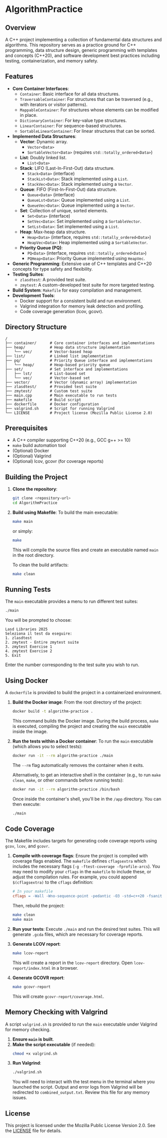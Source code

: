 # AlgorithmPractice

## Overview

A C++ project implementing a collection of fundamental data structures and algorithms. This repository serves as a practice ground for C++ programming, data structure design, generic programming with templates and concepts (C++20), and software development best practices including testing, containerization, and memory safety.

## Features

*   **Core Container Interfaces**:
    *   `Container`: Basic interface for all data structures.
    *   `TraversableContainer`: For structures that can be traversed (e.g., with iterators or visitor patterns).
    *   `MappableContainer`: For structures whose elements can be modified in place.
    *   `DictionaryContainer`: For key-value type structures.
    *   `LinearContainer`: For sequence-based structures.
    *   `SortableLinearContainer`: For linear structures that can be sorted.
*   **Implemented Data Structures**:
    *   **Vector**: Dynamic array.
        *   `Vector<Data>`
        *   `SortableVector<Data>` (requires `std::totally_ordered<Data>`)
    *   **List**: Doubly linked list.
        *   `List<Data>`
    *   **Stack**: LIFO (Last-In-First-Out) data structure.
        *   `Stack<Data>` (interface)
        *   `StackLst<Data>`: Stack implemented using a `List`.
        *   `StackVec<Data>`: Stack implemented using a `Vector`.
    *   **Queue**: FIFO (First-In-First-Out) data structure.
        *   `Queue<Data>` (interface)
        *   `QueueLst<Data>`: Queue implemented using a `List`.
        *   `QueueVec<Data>`: Queue implemented using a `Vector`.
    *   **Set**: Collection of unique, sorted elements.
        *   `Set<Data>` (interface)
        *   `SetVec<Data>`: Set implemented using a `SortableVector`.
        *   `SetLst<Data>`: Set implemented using a `List`.
    *   **Heap**: Max-heap data structure.
        *   `Heap<Data>` (interface, requires `std::totally_ordered<Data>`)
        *   `HeapVec<Data>`: Heap implemented using a `SortableVector`.
    *   **Priority Queue (PQ)**:
        *   `PQ<Data>` (interface, requires `std::totally_ordered<Data>`)
        *   `PQHeap<Data>`: Priority Queue implemented using `HeapVec`.
*   **Generic Programming**: Extensive use of C++ templates and C++20 concepts for type safety and flexibility.
*   **Testing Suites**:
    *   `zlasdtest`: A provided test suite.
    *   `zmytest`: A custom-developed test suite for more targeted testing.
*   **Build System**: `Makefile` for easy compilation and management.
*   **Development Tools**:
    *   Docker support for a consistent build and run environment.
    *   Valgrind integration for memory leak detection and profiling.
    *   Code coverage generation (lcov, gcovr).

## Directory Structure

```
/
├── container/      # Core container interfaces and implementations
├── heap/           # Heap data structure implementation
│   └── vec/        # Vector-based heap
├── list/           # Linked list implementation
├── pq/             # Priority Queue interface and implementations
│   └── heap/       # Heap-based priority queue
├── set/            # Set interface and implementations
│   ├── lst/        # List-based set
│   └── vec/        # Vector-based set
├── vector/         # Vector (dynamic array) implementation
├── zlasdtest/      # Provided test suite
├── zmytest/        # Custom test suite
├── main.cpp        # Main executable to run tests
├── makefile        # Build script
├── dockerfile      # Docker configuration
├── valgrind.sh     # Script for running Valgrind
└── LICENSE         # Project license (Mozilla Public License 2.0)
```

## Prerequisites

*   A C++ compiler supporting C++20 (e.g., GCC g++ >= 10)
*   `make` build automation tool
*   (Optional) Docker
*   (Optional) Valgrind
*   (Optional) lcov, gcovr (for coverage reports)

## Building the Project

1.  **Clone the repository**:
    ```bash
    git clone <repository-url>
    cd AlgorithmPractice
    ```

2.  **Build using Makefile**:
    To build the main executable:
    ```bash
    make main
    ```
    or simply:
    ```bash
    make
    ```
    This will compile the source files and create an executable named `main` in the root directory.

    To clean the build artifacts:
    ```bash
    make clean
    ```

## Running Tests

The `main` executable provides a menu to run different test suites:

```bash
./main
```

You will be prompted to choose:
```
Lasd Libraries 2025
Seleziona il test da eseguire:
1. zlasdtest
2. zmytest - Entire zmytest suite
3. zmytest Exercise 1
4. zmytest Exercise 2
5. Exit
```
Enter the number corresponding to the test suite you wish to run.

## Using Docker

A `dockerfile` is provided to build the project in a containerized environment.

1.  **Build the Docker image**:
    From the root directory of the project:
    ```bash
    docker build -t algorithm-practice .
    ```
    This command builds the Docker image. During the build process, `make` is executed, compiling the project and creating the `main` executable inside the image.

2.  **Run the tests within a Docker container**:
    To run the `main` executable (which allows you to select tests):
    ```bash
    docker run -it --rm algorithm-practice ./main
    ```
    The `--rm` flag automatically removes the container when it exits.

    Alternatively, to get an interactive shell in the container (e.g., to run `make clean`, `make`, or other commands before running tests):
    ```bash
    docker run -it --rm algorithm-practice /bin/bash
    ```
    Once inside the container's shell, you'll be in the `/app` directory. You can then execute:
    ```bash
    ./main
    ```

## Code Coverage

The Makefile includes targets for generating code coverage reports using `gcov`, `lcov`, and `gcovr`.

1.  **Compile with coverage flags**:
    Ensure the project is compiled with coverage flags enabled. The `makefile` defines `cflagsextra` which includes the necessary flags (`-g -ftest-coverage -fprofile-arcs`). You may need to modify your `cflags` in the `makefile` to include these, or adjust the compilation rules. For example, you could append `$(cflagsextra)` to the `cflags` definition:
    ```makefile
    # In your makefile
    cflags = -Wall -Wno-sequence-point -pedantic -O3 -std=c++20 -fsanitize=address $(cflagsextra)
    ```
    Then, rebuild the project:
    ```bash
    make clean
    make main
    ```

2.  **Run your tests**:
    Execute `./main` and run the desired test suites. This will generate `.gcda` files, which are necessary for coverage reports.

3.  **Generate LCOV report**:
    ```bash
    make lcov-report
    ```
    This will create a report in the `lcov-report` directory. Open `lcov-report/index.html` in a browser.

4.  **Generate GCOVR report**:
    ```bash
    make gcovr-report
    ```
    This will create `gcovr-report/coverage.html`.

## Memory Checking with Valgrind

A script `valgrind.sh` is provided to run the `main` executable under Valgrind for memory checking.

1.  **Ensure `main` is built**.
2.  **Make the script executable** (if needed):
    ```bash
    chmod +x valgrind.sh
    ```
3.  **Run Valgrind**:
    ```bash
    ./valgrind.sh
    ```
    You will need to interact with the test menu in the terminal where you launched the script.
    Output and error logs from Valgrind will be redirected to `combined_output.txt`. Review this file for any memory issues.

## License

This project is licensed under the Mozilla Public License Version 2.0. See the [LICENSE](LICENSE) file for details.
